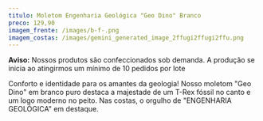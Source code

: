 ```yaml
---
titulo: Moletom Engenharia Geológica "Geo Dino" Branco
preco: 129,90
imagem_frente: /images/b-f-.png
imagem_costas: /images/gemini_generated_image_2ffugi2ffugi2ffu.png
---
```

<!--StartFragment-->

<!--StartFragment-->

**Aviso:** Nossos produtos são confeccionados sob demanda. A produção se inicia ao atingirmos um mínimo de 10 pedidos por lote

<!--EndFragment-->

Conforto e identidade para os amantes da geologia! Nosso moletom "Geo Dino" em branco puro destaca a majestade de um T-Rex fóssil no canto e um logo moderno no peito. Nas costas, o orgulho de "ENGENHARIA GEOLÓGICA" em destaque.

<!--EndFragment-->